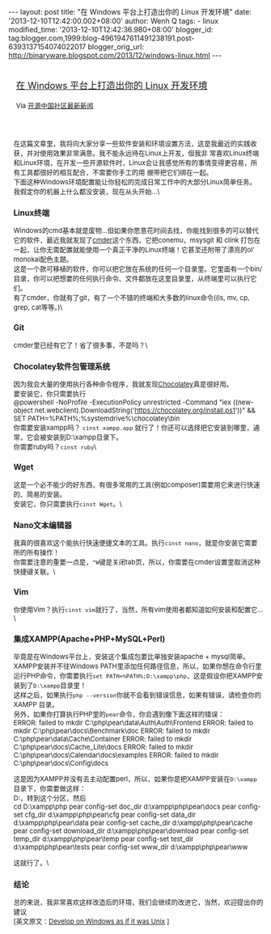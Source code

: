 --- layout: post title: "在 Windows 平台上打造出你的 Linux 开发环境"
date: '2013-12-10T12:42:00.002+08:00' author: Wenh Q tags: - linux
modified\_time: '2013-12-10T12:42:36.980+08:00' blogger\_id:
tag:blogger.com,1999:blog-4961947611491238191.post-6393137154074022017
blogger\_orig\_url:
http://binaryware.blogspot.com/2013/12/windows-linux.html ---
<div style="margin: 10px; padding: 5px;">

<div style="font-size: 18px;">

[在 Windows 平台上打造出你的 Linux
开发环境](http://www.oschina.net/news/46712/develop-on-windows-as-if-it-was-unix)

</div>

<div style="font-size: 13px;">

Via [开源中国社区最新新闻](http://www.oschina.net/?from=rss)

</div>

</div>

<div style="font-size: 13px; padding: 15px 0 10px 10px;">

在这篇文章里，我将向大家分享一些软件安装和环境设置方法，这是我最近的实践收获，并对使用效果非常满意。我不能永远待在Linux上开发，但我非
常喜欢Linux终端和Linux环境，在开发一些开源软件时，Linux会让我感觉所有的事情变得更容易，所有工具都很好的相互配合，不需要你手工的用
绷带把它们绑在一起。\
下面这种Windows环境配置能让你轻松的完成日常工作中的大部分Linux简单任务。\
我假定你的机器上什么都没安装，现在从头开始…\
### Linux终端

Windows的cmd基本就是废物…但如果你愿意花时间去找，你能找到很多的可以替代它的软件，最近我就发现了[cmder](http://www.oschina.net/p/cmder)这个东西，它把conemu，msysgit
和 clink
打包在一起，让你无需配置就能使用一个真正干净的Linux终端！它甚至还附带了漂亮的ol'
monokai配色主题。\
这是一个款可移植的软件，你可以把它放在系统的任何一个目录里。它里面有一个bin/目录，你可以把想要的任何执行命令、文件都放在这里目录里，从终端里可以执行它们。\
有了cmder，你就有了git，有了一个不错的终端和大多数的linux命令((ls, mv,
cp, grep, cat等等。)\
### Git

cmder里已经有它了！省了很多事，不是吗？\
### Chocolatey软件包管理系统

因为我会大量的使用执行各种命令程序，我就发现[Chocolatey](http://www.oschina.net/p/chocolatey)真是很好用。\
要安装它，你只需要执行\
@powershell -NoProfile -ExecutionPolicy unrestricted -Command "iex
((new-object
net.webclient).DownloadString('https://chocolatey.org/install.ps1'))" &&
SET PATH=%PATH%;%systemdrive%\\chocolatey\\bin\
你需要安装xampp吗？ `cinst xampp.app`
就行了！你还可以选择把它安装到哪里，通常，它会被安装到D:\\xampp目录下。\
你需要ruby吗？`cinst ruby`\
### Wget

这是一个必不能少的好东西，有很多常用的工具(例如composer)需要用它来进行快速的、简易的安装。\
安装它，你只需要执行`cinst Wget`。\
### Nano文本编辑器

我真的很喜欢这个能执行快速便捷文本的工具。执行`cinst nano`，就是你安装它需要所的所有操作！\
你需要注意的重要一点是，`^W`键是关闭tab页，所以，你需要在cmder设置里取消这种快捷键关联。\
### Vim

你使用Vim？执行`cinst vim`就行了，当然，所有vim使用者都知道如何安装和配置它…\
### 集成XAMPP(Apache+PHP+MySQL+Perl)

毕竟是在Windows平台上，安装这个集成包要比单独安装apache + mysql简单。\
XAMPP安装并不往Windows
PATH里添加任何路径信息，所以，如果你想在命令行里运行PHP命令，你需要执行`set PATH=%PATH%;D:\xampp\php`，这是假设你把XAMPP安装到了`D:\xampp`目录里！\
这样之后，如果执行`php --version`你就不会看到错误信息，如果有错误，请检查你的
XAMPP 目录。\
另外，如果你打算执行PHP里的`pear`命令，你会遇到像下面这样的错误：\
    ERROR: failed to mkdir C:\php\pear\data\Auth\Auth\Frontend    ERROR: failed to mkdir C:\php\pear\docs\Benchmark\doc    ERROR: failed to mkdir C:\php\pear\data\Cache\Container    ERROR: failed to mkdir C:\php\pear\docs\Cache_Lite\docs    ERROR: failed to mkdir C:\php\pear\docs\Calendar\docs\examples    ERROR: failed to mkdir C:\php\pear\docs\Config\docs

这是因为XAMPP并没有去主动配置perl，所以，如果你是把XAMPP安装在`D:\xampp`目录下，你需要做这样：\
D:，转到这个分区，然后\
    cd D:\xampp\php  pear config-set doc_dir d:\xampp\php\pear\docs   pear config-set cfg_dir d:\xampp\php\pear\cfg   pear config-set data_dir d:\xampp\php\pear\data   pear config-set cache_dir d:\xampp\php\pear\cache   pear config-set download_dir d:\xampp\php\pear\download   pear config-set temp_dir d:\xampp\php\pear\temp   pear config-set test_dir d:\xampp\php\pear\tests   pear config-set www_dir d:\xampp\php\pear\www

这就行了。\
### 结论

总的来说，我非常喜欢这样改造后的环境，我们会继续的改进它，当然，欢迎提出你的建议\
\[英文原文：[Develop on Windows as if it was
Unix](http://gosukiwi-blog.tumblr.com/post/68542618062/develop-on-windows-as-if-it-was-unix)
\]

</div>
